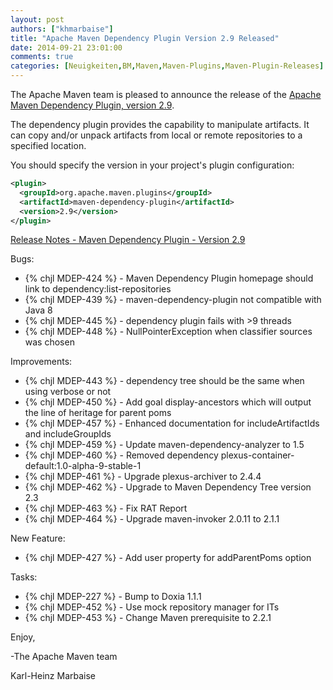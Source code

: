 ```yaml
---
layout: post
authors: ["khmarbaise"]
title: "Apache Maven Dependency Plugin Version 2.9 Released"
date: 2014-09-21 23:01:00
comments: true
categories: [Neuigkeiten,BM,Maven,Maven-Plugins,Maven-Plugin-Releases]
---
```

The Apache Maven team is pleased to announce the release of the 
[Apache Maven Dependency Plugin, version 2.9](http://maven.apache.org/plugins/maven-dependency-plugin/).

The dependency plugin provides the capability to manipulate artifacts. It can
copy and/or unpack artifacts from local or remote repositories to a specified
location.


You should specify the version in your project's plugin configuration:

``` xml
<plugin>
  <groupId>org.apache.maven.plugins</groupId>
  <artifactId>maven-dependency-plugin</artifactId>
  <version>2.9</version>
</plugin>
```

<!-- more -->

[Release Notes - Maven Dependency Plugin - Version 2.9](http://jira.codehaus.org/secure/ReleaseNote.jspa?projectId=11214&version=19229)

Bugs:

 * {% chjl MDEP-424 %} - Maven Dependency Plugin homepage should link to dependency:list-repositories
 * {% chjl MDEP-439 %} - maven-dependency-plugin not compatible with Java 8
 * {% chjl MDEP-445 %} - dependency plugin fails with >9 threads
 * {% chjl MDEP-448 %} - NullPointerException when classifier sources was chosen

Improvements:

 * {% chjl MDEP-443 %} - dependency tree should be the same when using verbose or not
 * {% chjl MDEP-450 %} - Add goal display-ancestors which will output the line of heritage for parent poms
 * {% chjl MDEP-457 %} - Enhanced documentation for includeArtifactIds and includeGroupIds
 * {% chjl MDEP-459 %} - Update maven-dependency-analyzer to 1.5
 * {% chjl MDEP-460 %} - Removed dependency plexus-container-default:1.0-alpha-9-stable-1
 * {% chjl MDEP-461 %} - Upgrade plexus-archiver to 2.4.4
 * {% chjl MDEP-462 %} - Upgrade to Maven Dependency Tree version 2.3
 * {% chjl MDEP-463 %} - Fix RAT Report
 * {% chjl MDEP-464 %} - Upgrade maven-invoker 2.0.11 to 2.1.1

New Feature:

 * {% chjl MDEP-427 %} - Add user property for addParentPoms option

Tasks:

 * {% chjl MDEP-227 %} - Bump to Doxia 1.1.1
 * {% chjl MDEP-452 %} - Use mock repository manager for ITs
 * {% chjl MDEP-453 %} - Change Maven prerequisite to 2.2.1


Enjoy,

-The Apache Maven team

Karl-Heinz Marbaise
